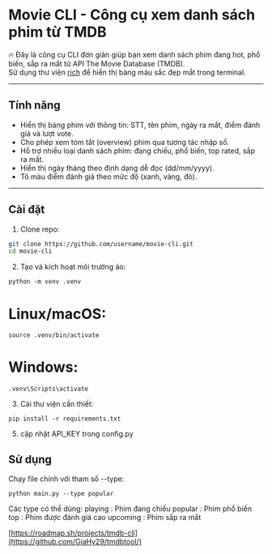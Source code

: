 # Movie CLI - Công cụ xem danh sách phim từ TMDB

🔥 Đây là công cụ CLI đơn giản giúp bạn xem danh sách phim đang hot, phổ biến, sắp ra mắt từ API The Movie Database (TMDB).  
Sử dụng thư viện [rich](https://github.com/Textualize/rich) để hiển thị bảng màu sắc đẹp mắt trong terminal.

---

## Tính năng

- Hiển thị bảng phim với thông tin: STT, tên phim, ngày ra mắt, điểm đánh giá và lượt vote.
- Cho phép xem tóm tắt (overview) phim qua tương tác nhập số.
- Hỗ trợ nhiều loại danh sách phim: đang chiếu, phổ biến, top rated, sắp ra mắt.
- Hiển thị ngày tháng theo định dạng dễ đọc (dd/mm/yyyy).
- Tô màu điểm đánh giá theo mức độ (xanh, vàng, đỏ).

---

## Cài đặt

1. Clone repo:

```bash
git clone https://github.com/username/movie-cli.git
cd movie-cli
```
2. Tạo và kích hoạt môi trường ảo:
```
python -m venv .venv
```
# Linux/macOS:
```
source .venv/bin/activate
```
# Windows:
```
.venv\Scripts\activate
```
3. Cài thư viện cần thiết:
```
pip install -r requirements.txt
```
5. cập nhật API_KEY trong config.py
## Sử dụng
Chạy file chính với tham số --type:
```
python main.py --type popular
```
Các type có thể dùng:
    playing : Phim đang chiếu
    popular : Phim phổ biến
    top : Phim được đánh giá cao
    upcoming : Phim sắp ra mắt

[https://roadmap.sh/projects/tmdb-cli](https://github.com/GiaHy29/tmdbtool/)
